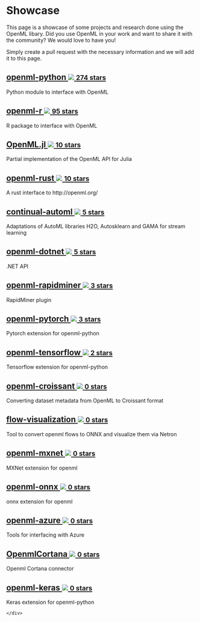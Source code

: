 # Showcase

This page is a showcase of some projects and research done using the OpenML libary. Did you use OpenML in your work and want to share it with the community? We would love to have you!

Simply create a pull request with the necessary information and we will add it to this page.
<div class="card-container">

    
<div class="card">
    <h2><a href="https://github.com/openml/openml-python">openml-python <img class="github-logo" src="../img/logo-github.svg"> <small>274 stars</small></a></h2>
    <p>Python module to interface with OpenML</p>
    </div>

    
    
<div class="card">
    <h2><a href="https://github.com/openml/openml-R">openml-r <img class="github-logo" src="../img/logo-github.svg"> <small>95 stars</small></a></h2>
    <p>R package to interface with OpenML</p>
    </div>

    
    
<div class="card">
    <h2><a href="https://github.com/JuliaAI/OpenML.jl/tree/master">OpenML.jl <img class="github-logo" src="../img/logo-github.svg"> <small>10 stars</small></a></h2>
    <p>Partial implementation of the OpenML API for Julia</p>
    </div>

    
    
<div class="card">
    <h2><a href="https://github.com/mbillingr/openml-rust">openml-rust <img class="github-logo" src="../img/logo-github.svg"> <small>10 stars</small></a></h2>
    <p>A rust interface to http://openml.org/</p>
    </div>

    
    
<div class="card">
    <h2><a href="https://github.com/openml/continual-automl">continual-automl <img class="github-logo" src="../img/logo-github.svg"> <small>5 stars</small></a></h2>
    <p>Adaptations of AutoML libraries H2O, Autosklearn and GAMA for stream learning</p>
    </div>

    
    
<div class="card">
    <h2><a href="https://github.com/openml/openml-dotnet">openml-dotnet <img class="github-logo" src="../img/logo-github.svg"> <small>5 stars</small></a></h2>
    <p>.NET API</p>
    </div>

    
    
<div class="card">
    <h2><a href="https://github.com/openml/openml-rapidminer">openml-rapidminer <img class="github-logo" src="../img/logo-github.svg"> <small>3 stars</small></a></h2>
    <p>RapidMiner plugin</p>
    </div>

    
    
<div class="card">
    <h2><a href="https://github.com/openml/openml-pytorch">openml-pytorch <img class="github-logo" src="../img/logo-github.svg"> <small>3 stars</small></a></h2>
    <p>Pytorch extension for openml-python</p>
    </div>

    
    
<div class="card">
    <h2><a href="https://github.com/openml/openml-tensorflow">openml-tensorflow <img class="github-logo" src="../img/logo-github.svg"> <small>2 stars</small></a></h2>
    <p>Tensorflow extension for openml-python</p>
    </div>

    
    
<div class="card">
    <h2><a href="https://github.com/openml/openml-croissant">openml-croissant <img class="github-logo" src="../img/logo-github.svg"> <small>0 stars</small></a></h2>
    <p>Converting dataset metadata from OpenML to Croissant format</p>
    </div>

    
    
<div class="card">
    <h2><a href="https://github.com/openml/flow-visualization">flow-visualization <img class="github-logo" src="../img/logo-github.svg"> <small>0 stars</small></a></h2>
    <p>Tool to convert openml flows to ONNX and visualize them via Netron</p>
    </div>

    
    
<div class="card">
    <h2><a href="https://github.com/openml/openml-mxnet">openml-mxnet <img class="github-logo" src="../img/logo-github.svg"> <small>0 stars</small></a></h2>
    <p>MXNet extension for openml</p>
    </div>

    
    
<div class="card">
    <h2><a href="https://github.com/openml/openml-onnx">openml-onnx <img class="github-logo" src="../img/logo-github.svg"> <small>0 stars</small></a></h2>
    <p>onnx extension for openml</p>
    </div>

    
    
<div class="card">
    <h2><a href="https://github.com/openml/openml-azure">openml-azure <img class="github-logo" src="../img/logo-github.svg"> <small>0 stars</small></a></h2>
    <p>Tools for interfacing with Azure</p>
    </div>

    
    
<div class="card">
    <h2><a href="https://github.com/openml/OpenmlCortana">OpenmlCortana <img class="github-logo" src="../img/logo-github.svg"> <small>0 stars</small></a></h2>
    <p>Openml Cortana connector</p>
    </div>

    
    
<div class="card">
    <h2><a href="https://github.com/openml/openml-keras">openml-keras <img class="github-logo" src="../img/logo-github.svg"> <small>0 stars</small></a></h2>
    <p>Keras extension for openml-python</p>
    </div>

    </div>
